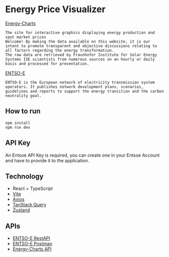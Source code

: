 # Energy Price Visualizer

[Energy-Charts](https://energy-charts.info/)
```
The site for interactive graphics displaying energy production and spot market prices
Welcome! By making the data available on this website, it is our intent to promote transparent and objective discussions relating to all factors regarding the energy transformation.
The raw data are retrieved by Fraunhofer Institute for Solar Energy Systems ISE scientists from numerous sources on an hourly or daily basis and processed for presentation.
```

[ENTSO-E](https://www.entsoe.eu/) 
```
ENTSO-E is the European network of electricity transmission system operators. It publishes network development plans, scenarios, guidelines and reports to support the energy transition and the carbon neutrality goal.
```

## How to run

```
npm install
npm run dev
```

## API Key

An Entsoe API Key is required, you can create one in your Entsoe Account and have to provide it to the application.

## Technology

- React + TypeScript
- [Vite](https://vitejs.dev/)
- [Axios](https://axios-http.com/docs/intro)
- [TanStack Query](https://tanstack.com/query/latest)
- [Zustand](https://docs.pmnd.rs/zustand/getting-started/introduction)

## APIs

- [ENTSO-E RestAPI](https://transparency.entsoe.eu/content/static_content/Static%20content/web%20api/Guide.html)
- [ENTSO-E Postman](https://documenter.getpostman.com/view/7009892/2s93JtP3F6)
- [Energy-Charts API](https://api.energy-charts.info/)

